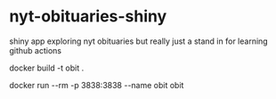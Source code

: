 # nyt-obituaries-shiny
shiny app exploring nyt obituaries
but really just a stand in for learning github actions

docker build -t obit .

docker run --rm -p 3838:3838 --name obit obit
